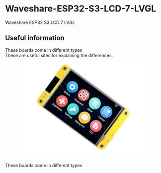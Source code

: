 # Waveshare-ESP32-S3-LCD-7-LVGL
Waveshare ESP32 S3 LCD 7 LVGL



## Useful information



These boards come in different types   
These are useful sites for explaining the differences:   

 

<p align="center">
  <img src="https://github.com/paulhamsh/Sunton-CYD-LVGL/blob/main/sunton_esp32_2432S028.jpg" width="400" title="Sunton 2432S028 (Cheap Yellow Display)">
</p>

These boards come in different types   
